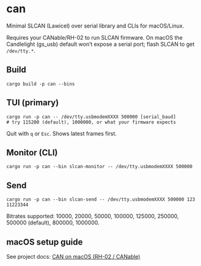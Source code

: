 # can

Minimal SLCAN (Lawicel) over serial library and CLIs for macOS/Linux.

Requires your CANable/RH-02 to run SLCAN firmware. On macOS the Candlelight (gs_usb) default won’t expose a serial port; flash SLCAN to get `/dev/tty.*`.

## Build

```
cargo build -p can --bins
```

## TUI (primary)

```
cargo run -p can -- /dev/tty.usbmodemXXXX 500000 [serial_baud]
# try 115200 (default), 1000000, or what your firmware expects
```

Quit with `q` or `Esc`. Shows latest frames first.

## Monitor (CLI)

```
cargo run -p can --bin slcan-monitor -- /dev/tty.usbmodemXXXX 500000
```

## Send

```
cargo run -p can --bin slcan-send -- /dev/tty.usbmodemXXXX 500000 123 11223344
```

Bitrates supported: 10000, 20000, 50000, 100000, 125000, 250000, 500000 (default), 800000, 1000000.

## macOS setup guide

See project docs: [CAN on macOS (RH-02 / CANable)](../../docs/reference/software/can.mdx)
